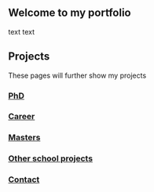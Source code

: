 ## Welcome to my portfolio

text text

## Projects
These pages will further show my projects

### [PhD](./PhD.md)

### [Career](https://rickvandijk1.github.io/PortFolio/Career)

### [Masters](./Masters.md)

### [Other school projects](./OtherSchoolProjects.md)

### [Contact](./Contact.md)




